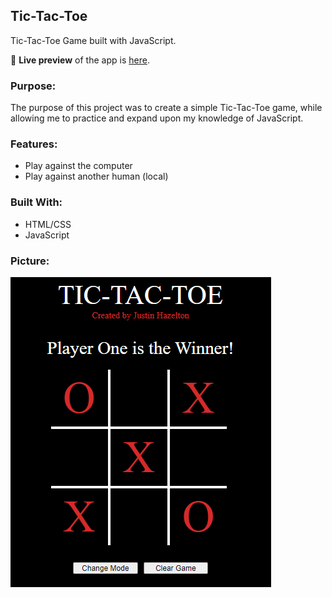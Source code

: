 ## Tic-Tac-Toe
Tic-Tac-Toe Game built with JavaScript.

🔗 **Live preview** of the app is [here](https://j-haze.github.io/tic-tac-toe).

### Purpose: ###
The purpose of this project was to create a simple Tic-Tac-Toe game, while allowing me to practice and expand upon my knowledge of JavaScript.

### Features: ###

* Play against the computer
* Play against another human (local)

### Built With: ###

* HTML/CSS
* JavaScript

### Picture: ###

![Image of App](./images/ReadMe1.png)
